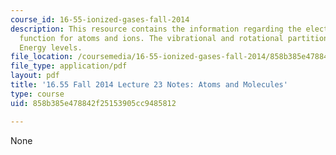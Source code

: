 ```yaml
---
course_id: 16-55-ionized-gases-fall-2014
description: This resource contains the information regarding the electronic partition
  function for atoms and ions. The vibrational and rotational partition functions.
  Energy levels.
file_location: /coursemedia/16-55-ionized-gases-fall-2014/858b385e478842f25153905cc9485812_MIT16_55F14_Lecture23.pdf
file_type: application/pdf
layout: pdf
title: '16.55 Fall 2014 Lecture 23 Notes: Atoms and Molecules'
type: course
uid: 858b385e478842f25153905cc9485812

---
```

None